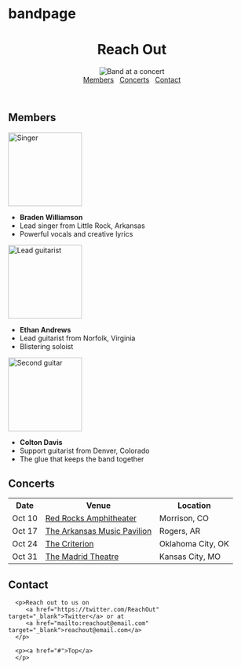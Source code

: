 # bandpage
<!DOCTYPE html>
<html lang="en">
<head>
   <meta charset="UTF-8">
   <meta name="viewport" content="width=device-width, initial-scale=1">
   <title>Reach Out</title>
   <link rel="stylesheet" href="styles.css">
</head>
<body>
   <header>
      <h1>Reach Out</h1>
      <img src="https://static-resources.zybooks.com/band_wide.jpg" 
         alt="Band at a concert" class="center">
      <div class="nav">
         <a href="#members">Members</a> &nbsp;
         <a href="#concerts">Concerts</a> &nbsp;
         <a href="#contact">Contact</a>
      </div>
   </header>

   <section id="members">
      <h2>Members</h2>
      <div class="band-member">
         <img src="https://static-resources.zybooks.com/singer_150.jpg" width="150" 
            alt="Singer">
         <ul>
            <li><strong>Braden Williamson</strong></li>
            <li>Lead singer from Little Rock, Arkansas</li>
            <li>Powerful vocals and creative lyrics</li>
         </ul>
      </div>
      <div class="band-member">
         <img src="https://static-resources.zybooks.com/guitar_lead_150.jpg" width="150" 
            alt="Lead guitarist">
         <ul>
            <li><strong>Ethan Andrews</strong></li>
            <li>Lead guitarist from Norfolk, Virginia</li>
            <li>Blistering soloist</li>
         </ul>
      </div>
      <div class="band-member">
         <img src="https://static-resources.zybooks.com/guitar_support_150.jpg" width="150" 
            alt="Second guitar">
         <ul>
            <li><strong>Colton Davis</strong></li>
            <li>Support guitarist from Denver, Colorado</li>
            <li>The glue that keeps the band together</li>
         </ul>
      </div>
   </section>

   <section id="concerts">
      <h2>Concerts</h2>
      <table>
         <tr>
            <th>Date</th>
            <th>Venue</th>
            <th>Location</th>
         </tr>
         <tr>
            <td>Oct 10</td>
            <td><a target="_blank" href="https://goo.gl/maps/gjoYjzuAuwr">Red Rocks Amphitheater</a></td>
            <td>Morrison, CO</td>
         </tr>
         <tr>
            <td>Oct 17</td>
            <td><a target="_blank" href="https://goo.gl/maps/t8jHotrMHXR2">The Arkansas Music Pavilion</a></td>
            <td>Rogers, AR</td>
         </tr>
         <tr>
            <td>Oct 24</td>
            <td><a target="_blank" href="https://goo.gl/maps/Svm8GARQJAJ2">The Criterion</a></td>
            <td>Oklahoma City, OK</td>
         </tr>
         <tr>
            <td>Oct 31</td>
            <td><a target="_blank" href="https://goo.gl/maps/VkrEo1Hiwot">The Madrid Theatre</a></td>
            <td>Kansas City, MO</td>
         </tr>
      </table>
   </section>

   <section id="contact">
      <h2>Contact</h2>

      <p>Reach out to us on
         <a href="https://twitter.com/ReachOut" target="_blank">Twitter</a> or at
         <a href="mailto:reachout@email.com" target="_blank">reachout@email.com</a>
      </p>

      <p><a href="#">Top</a>
      </p>
   </section>
</body>
</html>
